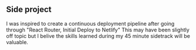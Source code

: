 ## Side project
I was inspired to create a continuous deployment pipeline after going through "React Router, Initial Deploy to Netlify"
This may have been slightly off topic but I belive the skills learned during my 45 minute sidetrack will be valuable.  